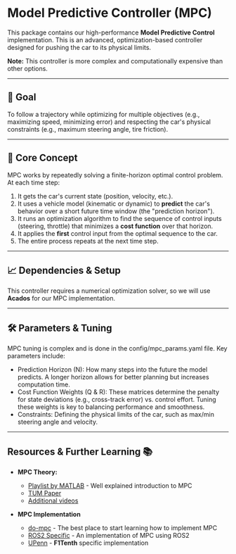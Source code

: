 # Model Predictive Controller (MPC)

This package contains our high-performance **Model Predictive Control** implementation. This is an advanced, optimization-based controller designed for pushing the car to its physical limits.

**Note:** This controller is more complex and computationally expensive than other options.

---

## 🎯 Goal
To follow a trajectory while optimizing for multiple objectives (e.g., maximizing speed, minimizing error) and respecting the car's physical constraints (e.g., maximum steering angle, tire friction).

---

## 🧠 Core Concept
MPC works by repeatedly solving a finite-horizon optimal control problem. At each time step:
1.  It gets the car's current state (position, velocity, etc.).
2.  It uses a vehicle model (kinematic or dynamic) to **predict** the car's behavior over a short future time window (the "prediction horizon").
3.  It runs an optimization algorithm to find the sequence of control inputs (steering, throttle) that minimizes a **cost function** over that horizon.
4.  It applies the **first** control input from the optimal sequence to the car.
5.  The entire process repeats at the next time step.

---

## 📈 Dependencies & Setup
This controller requires a numerical optimization solver, so we will use **Acados** for our MPC implementation.

---

## 🛠️ Parameters & Tuning
MPC tuning is complex and is done in the config/mpc_params.yaml file. Key parameters include:

* Prediction Horizon (N): How many steps into the future the model predicts. A longer horizon allows for better planning but increases computation time.
* Cost Function Weights (Q & R): These matrices determine the penalty for state deviations (e.g., cross-track error) vs. control effort. Tuning these weights is key to balancing performance and smoothness.
* Constraints: Defining the physical limits of the car, such as max/min steering angle and velocity.

---

## Resources & Further Learning 📚

* **MPC Theory:**
    * [Playlist by MATLAB](https://www.youtube.com/playlist?list=PLn8PRpmsu08ozoeoXgxPSBKLyd4YEHww8) - Well explained introduction to MPC
    * [TUM Paper](https://arxiv.org/pdf/2109.11986)
    * [Additional videos](https://www.youtube.com/watch?v=XaD8Lngfkzk&pp=ygUQTVBDIGxhc3NlIHBldGVycw%3D%3D)

* **MPC Implementation**
    * [do-mpc](https://www.do-mpc.com/) - The best place to start learning how to implement MPC
    * [ROS2 Specific](https://github.com/kuralme/mpc_ros2) - An implementation of MPC using ROS2
    * [UPenn](https://f1tenth-coursekit.readthedocs.io/en/latest/lectures/ModuleF/lecture21.html#) - **F1Tenth** specific implementation
    